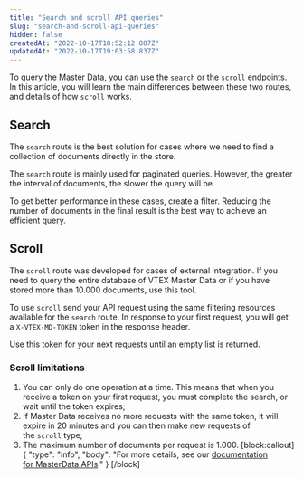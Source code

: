 ```yaml
---
title: "Search and scroll API queries"
slug: "search-and-scroll-api-queries"
hidden: false
createdAt: "2022-10-17T18:52:12.887Z"
updatedAt: "2022-10-17T19:03:58.837Z"
---
```

To query the Master Data, you can use the `search` or the `scroll` endpoints. In this article, you will learn the main differences between these two routes, and details of how `scroll` works.

## Search

The `search` route is the best solution for cases where we need to find a collection of documents directly in the store.

The `search` route is mainly used for paginated queries. However, the greater the interval of documents, the slower the query will be.

To get better performance in these cases, create a filter. Reducing the number of documents in the final result is the best way to achieve an efficient query.

## Scroll

The `scroll` route was developed for cases of external integration. If you need to query the entire database of VTEX Master Data or if you have stored more than 10.000 documents, use this tool.

To use `scroll` send your API request using the same filtering resources available for the `search` route. In response to your first request, you will get a `X-VTEX-MD-TOKEN` token in the response header.

Use this token for your next requests until an empty list is returned.

### Scroll limitations

1. You can only do one operation at a time. This means that when you receive a token on your first request, you must complete the search, or wait until the token expires;
2. If Master Data receives no more requests with the same token, it will expire in 20 minutes and you can then make new requests of the `scroll` type;
3. The maximum number of documents per request is 1.000.
[block:callout]
{
  "type": "info",
  "body": "For more details, see our [documentation for MasterData APIs](https://developers.vtex.com/docs/api-reference/masterdata-api#overview)."
}
[/block]